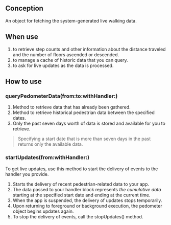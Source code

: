 ## Conception  
An object for fetching the system-generated live walking data.  
  
## When use  
1. to retrieve step counts and other information about the distance traveled  
and the number of floors ascended or descended.  
2. to manage a cache of historic data that you can query.  
3. to ask for live updates as the data is processed.  
  
## How to use  
  
  
### queryPedometerData(from:to:withHandler:)  
1. Method to retrieve data that has already been gathered.  
2. Method to retrieve historical pedestrian data between the specified dates.  
3. Only the past seven days worth of data is stored and available for you to retrieve.  

> Specifying a start date that is more than seven days in the past returns only the available data.  
  
### startUpdates(from:withHandler:)  
To get live updates, use this method to start the delivery of events to the handler you provide.  

1. Starts the delivery of recent pedestrian-related data to your app.  
2. The data passed to your handler block represents *the cumulative data*  
starting at the specified start date and ending at the current time.  
3. When the app is suspended, the delivery of updates stops temporarily.  
4. Upon returning to foreground or background execution, the pedometer object begins updates again.  
5. To stop the delivery of events, call the stopUpdates() method.  